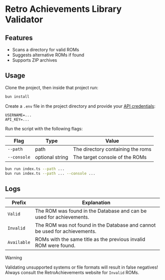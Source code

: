 # Retro Achievements Library Validator

## Features

- Scans a directory for valid ROMs
- Suggests alternative ROMs if found
- Supports ZIP archives

## Usage

Clone the project, then inside that project run:

```bash
bun install
```

Create a `.env` file in the project directory and provide your [API credentials](https://api-docs.retroachievements.org/getting-started.html#get-your-web-api-key):

```env
USERNAME=...
API_KEY=...
```

Run the script with the following flags:

| Flag        | Type            | Value                             |
| ----------- | --------------- | --------------------------------- |
| `--path`    | path            | The directory containing the roms |
| `--console` | optional string | The target console of the ROMs    |

```bash
bun run index.ts --path ...
bun run index.ts --path ... --console ...
```

## Logs

| Prefix       | Explanation                                                                |
| ------------ | -------------------------------------------------------------------------- |
| `Valid`     | The ROM was found in the Database and can be used for achievements.        |
| `Invalid`   | The ROM was not found in the Database and cannot be used for achievements. |
| `Available` | ROMs with the same title as the previous invalid ROM were found.           |

> [!WARNING]  
> Validating unsupported systems or file formats will result in false negatives! Always consult the RetroAchievements website for `Invalid` ROMs.